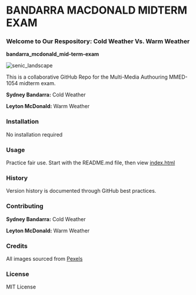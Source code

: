 # BANDARRA MACDONALD MIDTERM EXAM
### Welcome to Our Respository: Cold Weather Vs. Warm Weather

**bandarra_mcdonald_mid-term-exam**

![senic_landscape](img/readme_banner.jpg)

 This is a collaborative GitHub Repo for the Multi-Media Authouring MMED-1054 midterm exam.

 **Sydney Bandarra:** Cold Weather

 **Leyton McDonald:** Warm Weather
### Installation
No installation required
### Usage
Practice fair use. Start with the README.md file, then view [index.html](index.html)
### History
Version history is documented through GitHub best practices.
### Contributing
**Sydney Bandarra:** Cold Weather

**Leyton McDonald:** Warm Weather
### Credits
All images sourced from [Pexels](https://www.pexels.com/)
### License
MIT License


